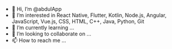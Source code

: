 - 👋 Hi, I’m @abdulApp
- 👀 I’m interested in React Native, Flutter, Kotlin, Node.js, Angular, JavaScript, Vue.js, CSS, HTML, C++, Java, Python, Git
- 🌱 I’m currently learning ...
- 💞️ I’m looking to collaborate on ...
- 📫 How to reach me ...

<!---
abdulApp/abdulApp is a ✨ special ✨ repository because its `README.md` (this file) appears on your GitHub profile.
You can click the Preview link to take a look at your changes.
--->
